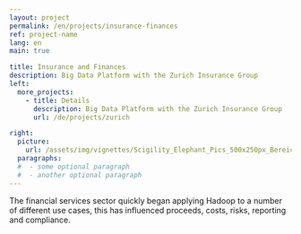 ```yaml
---
layout: project
permalink: /en/projects/insurance-finances
ref: project-name
lang: en
main: true

title: Insurance and Finances
description: Big Data Platform with the Zurich Insurance Group
left:
  more_projects:
    - title: Details
      description: Big Data Platform with the Zurich Insurance Group
      url: /de/projects/zurich

right:
  picture:
    url: /assets/img/vignettes/Scigility_Elephant_Pics_500x250px_Bereich_4.jpg
  paragraphs:
  #  - some optional paragraph
  #  - another optional paragraph
---
```


The financial services sector quickly began applying Hadoop to a number of different use cases, this has influenced proceeds, costs, risks, reporting and compliance.  
